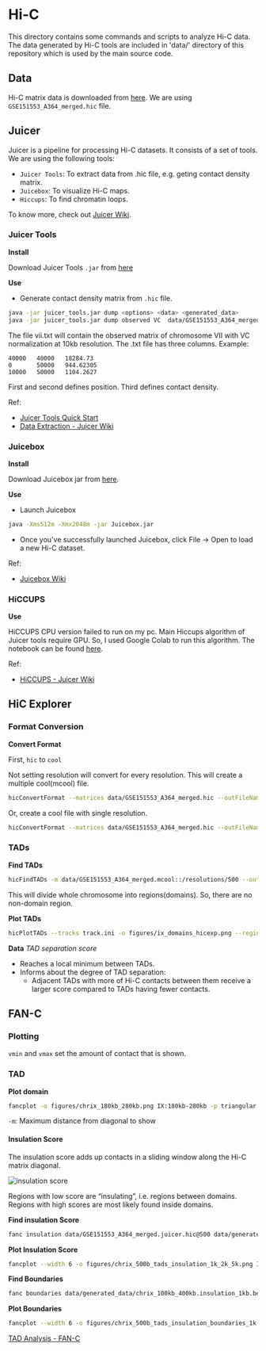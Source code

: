 # Hi-C

This directory contains some commands and scripts to analyze Hi-C data. The data generated by Hi-C tools are included in 'data/' directory of this repository which is used by the main source code. 

## Data

Hi-C matrix data is downloaded from [here](https://www.ncbi.nlm.nih.gov/geo/query/acc.cgi?acc=GSE151553). We are using `GSE151553_A364_merged.hic` file.

## Juicer 

Juicer is a pipeline for processing Hi-C datasets. It consists of a set of tools. We are using the following tools:
- `Juicer Tools`: To extract data from .hic file, e.g. geting contact density matrix.
- `Juicebox`: To visualize Hi-C maps. 
- `Hiccups`: To find chromatin loops.

To know more, check out [Juicer Wiki](https://github.com/aidenlab/juicer/wiki).

### Juicer Tools

**Install**

Download Juicer Tools `.jar` from [here](https://github.com/aidenlab/juicer/wiki/Download)

**Use**

- Generate contact density matrix from `.hic` file.

```sh
java -jar juicer_tools.jar dump <options> <data> <generated_data>
java -jar juicer_tools.jar dump observed VC  data/GSE151553_A364_merged.hic VII VII BP 10000 vii.txt 
```

The file vii.txt will contain the observed matrix of chromosome VII with VC normalization at 10kb resolution. The .txt file has three columns. Example:

```
40000	40000	18284.73
0	    50000	944.62305
10000	50000	1104.2627
```

First and second defines position. Third defines contact density. 

Ref: 

- [Juicer Tools Quick Start](https://github.com/aidenlab/juicer/wiki/Juicer-Tools-Quick-Start)
- [Data Extraction - Juicer Wiki](https://github.com/aidenlab/juicer/wiki/Data-Extraction)

### Juicebox 

**Install**

Download Juicebox jar from [here](https://github.com/aidenlab/Juicebox/wiki/Download).

**Use**

- Launch Juicebox

```sh
java -Xms512m -Xmx2048m -jar Juicebox.jar
```

- Once you've successfully launched Juicebox, click File -> Open to load a new Hi-C dataset.

Ref: 

- [Juicebox Wiki](https://github.com/aidenlab/Juicebox/wiki)

### HiCCUPS

**Use**
 
HiCCUPS CPU version failed to run on my pc. Main Hiccups algorithm of Juicer tools require GPU. So, I used Google Colab to run this algorithm. The notebook can be found [here](https://colab.research.google.com/drive/1D4lRnORwSygnOBksHkx6PXHz0a5nHEer?usp=sharing). 

Ref:

- [HiCCUPS - Juicer Wiki](https://github.com/aidenlab/juicer/wiki/HiCCUPS)

## HiC Explorer

### Format Conversion

**Convert Format**

First, `hic` to `cool`

Not setting resolution will convert for every resolution. This will create a multiple cool(mcool) file.

```sh
hicConvertFormat --matrices data/GSE151553_A364_merged.hic --outFileName data/GSE151553_A364_merged.mcool --inputFormat hic --outputFormat cool
```

Or, create a cool file with single resolution. 

```sh
hicConvertFormat --matrices data/GSE151553_A364_merged.hic --outFileName data/GSE151553_A364_merged.cool --inputFormat hic --outputFormat cool --resolutions 500
```

### TADs
**Find TADs**

```sh
hicFindTADs -m data/GSE151553_A364_merged.mcool::/resolutions/500 --outPrefix data/generated_data/IX_res_500_min2000_max5000_step1000_thres0.05_delta0.01_fdr --chromosomes IX --minDepth 2000 --maxDepth 5000 --step 1000 --thresholdComparisons 0.05  --delta 0.01 --correctForMultipleTesting fdr -p 64
```

This will divide whole chromosome into regions(domains). So, there are no non-domain region.

**Plot TADs**

```sh
hicPlotTADs --tracks track.ini -o figures/ix_domains_hicexp.png --region chrIX:1-434000
```

**Data**
*TAD separation score* 
- Reaches a local minimum between TADs. 
- Informs about the degree of TAD separation:
  - Adjacent TADs with more of Hi-C contacts between them receive a larger score compared to TADs having fewer contacts. 



## FAN-C

### Plotting 

`vmin` and `vmax` set the amount of contact that is shown. 

### TAD

**Plot domain**

```sh
fancplot -o figures/chrix_180kb_280kb.png IX:180kb-280kb -p triangular data/GSE151553_A364_merged.juicer.hic@800 -m 50000 -vmin 0 -vmax 50
```
`-m`: Maximum distance from diagonal to show

#### Insulation Score
The insulation score adds up contacts in a sliding window along the Hi-C matrix diagonal.

![insulation score](figures/fanc_insulation_score.png)

Regions with low score are “insulating”, i.e. regions between domains. Regions with high scores are most likely found inside domains.

**Find insulation Score**

```sh
fanc insulation data/GSE151553_A364_merged.juicer.hic@500 data/generated_data/chrix_100kb_400kb.insulation -r IX:100kb-400kb -o bed -w 1000 2000 5000 10000 25000
```

**Plot Insulation Score**

```sh
fancplot --width 6 -o figures/chrix_500b_tads_insulation_1k_2k_5k.png IX:100kb-400kb -p triangular data/GSE151553_A364_merged.juicer.hic@500 -m 50000 -vmin 0 -vmax 50 -p line data/generated_data/chrix_100kb_400kb.insulation_1kb.bed data/generated_data/chrix_100kb_400kb.insulation_2kb.bed data/generated_data/chrix_100kb_400kb.insulation_5kb.bed -l "1kb" "2kb" "5kb"
```

**Find Boundaries**

```sh
fanc boundaries data/generated_data/chrix_100kb_400kb.insulation_1kb.bed data/generated_data/chrix_100kb_400kb.insulation_1kb_boundaries
```

**Plot Boundaries**

```sh
fancplot --width 6 -o figures/chrix_500b_tads_insulation_boundaries_1k.png IX:100kb-400kb -p triangular data/GSE151553_A364_merged.juicer.hic@500 -m 50000 -vmin 0 -vmax 50 -p line data/generated_data/chrix_100kb_400kb.insulation_1kb.bed -l "1kb" -p bar data/generated_data/chrix_100kb_400kb.insulation_1kb_boundaries
```

[TAD Analysis - FAN-C](https://vaquerizaslab.github.io/fanc/fanc-executable/fanc-analyse-hic/domains.html)
